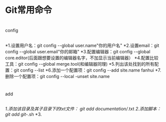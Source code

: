 Git常用命令
============
#
config
##
*1\.设置用户名：git config --global user.name"你的用户名"
*2\.设置email：git config --global user.email"你的邮箱"
*3\.配置编辑器：git config --global core.editor(后面跟想要设置的编辑器名字，不加显示当前编辑器）
*4\.配置比较工具：git config --global merge.tool(和编辑器同理)
*5\.列出该处找到的所有配置：git config --list
*6\.添加一个配置项：git config --add site.name fanhui
*7\.删除一个配置项：git config --local -unset site.name 
#
add
##
*1\.添加该目录及其子目录下的txt文件： git add documentation/*.txt
*2\.添加脚本：git add git-*.sh
*3\.

